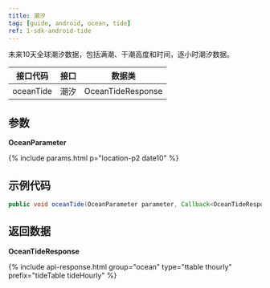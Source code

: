 ```yaml
---
title: 潮汐
tag: [guide, android, ocean, tide]
ref: 1-sdk-android-tide
---
```


未来10天全球潮汐数据，包括满潮、干潮高度和时间，逐小时潮汐数据。

| 接口代码| 接口          | 数据类  |
| -------- | ---------------- | ------- |
| oceanTide | 潮汐  | OceanTideResponse |

## 参数

**OceanParameter**

{% include params.html p="location-p2 date10" %}

## 示例代码

```java
public void oceanTide(OceanParameter parameter, Callback<OceanTideResponse> callback);
```

## 返回数据

**OceanTideResponse**


{% include api-response.html group="ocean" type="ttable thourly" prefix="tideTable tideHourly" %}

<!-- | 属性            | 说明     | 示例值                    |
| --------------- | -------- | ---------------------- |
| getCode         | 参考[状态码](/docs/resource/status-code/)  | 200       |
| getUpdateTime | 接口更新时间 | 2017-10-25T04:34+08:00      |
| getFxLink | 当前数据的响应式页面，便于嵌入网站或应用  | https://www.qweather.com |
| getTideHourly | 潮汐小时数据 | List\<TideHourly> |
| getTideTable | 满潮或干潮数据 | List\<TideTable> |
| getRefer         | Refer 数据来源以及数据授权 | Refer  |

**Refer**

| 属性        | 说明        | 类型                | 示例值        |
| ---------- | ----------- | ------------------ | ------------ |
| getSources | 原始数据来源  | List&lt;String&gt; | QWeather     |
| getLicense | 使用许可      | List&lt;String&gt; | QWeather Developers License |


**TideTable**

| 属性         | 说明                                                                    | 示例值               |
| ------------ | ----------------------------------------------------- | -------------------- |
| getFxTime      | 满潮或干潮时间                                 | 2017-10-25T04:34+08:00|
| getHeight        | 海水高度，单位：米                                       | 1.23            |
| getType       | 满潮（H）或干潮（L）                              |    H    |

**TideHourly**

| 属性         | 说明                                                                    | 示例值               |
| ------------ | ----------------------------------------------------- | -------------------- |
| getFxTime      | 逐小时预报时间                                 | 2017-10-25T04:34+08:00|
| getHeight        | 海水高度，单位：米                                       | 1.23            |
 -->
